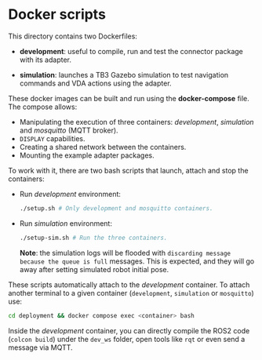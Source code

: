 # Docker scripts

This directory contains two Dockerfiles:

- **development**: useful to compile, run and test the connector package with its adapter.

- **simulation**: launches a TB3 Gazebo simulation to test navigation commands and VDA actions
  using the adapter.

These docker images can be built and run using the **docker-compose** file. The compose allows:

- Manipulating the execution of three containers: _development_, _simulation_ and _mosquitto_ (MQTT broker).
- `DISPLAY` capabilities.
- Creating a shared network between the containers.
- Mounting the example adapter packages.

To work with it, there are two bash scripts that launch, attach and stop the containers:

- Run _development_ environment:

  ```sh
  ./setup.sh # Only development and mosquitto containers.
  ```

- Run _simulation_ environment:

  ```sh
  ./setup-sim.sh # Run the three containers.
  ```

  **Note**: the simulation logs will be flooded with `discarding message because the queue is full`
  messages. This is expected, and they will go away after setting simulated robot initial pose.

These scripts automatically attach to the _development_ container. To attach another terminal to a
given container (`development`, `simulation` or `mosquitto`) use:

```sh
cd deployment && docker compose exec <container> bash
```

Inside the _development_ container, you can directly compile the ROS2 code (`colcon build`) under
the `dev_ws` folder, open tools like `rqt` or even send a message via MQTT.

